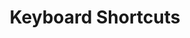 ---
slug: /workspace/keyboard-shortcuts
title: Keyboard Shortcuts 
# description: 
# tags: 
sidebar_position: 6
# keywords: 
---